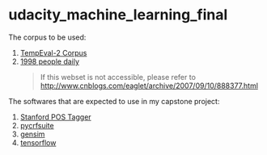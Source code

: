# udacity_machine_learning_final

The corpus to be used:
1. [TempEval-2 Corpus](http://semeval2.fbk.eu/semeval2.php?location=data)
2. [1998 people daily](http://www.icl.pku.edu.cn/icl_res)
    > If this webset is not accessible, please refer to http://www.cnblogs.com/eaglet/archive/2007/09/10/888377.html

The softwares that are expected to use in my capstone project:
1. [Stanford POS Tagger](https://nlp.stanford.edu/software/tagger.shtml)
2. [pycrfsuite](https://pypi.python.org/pypi/python-crfsuite)
3. [gensim](https://radimrehurek.com/gensim/models/word2vec.html)
4. [tensorflow](https://www.tensorflow.org/)